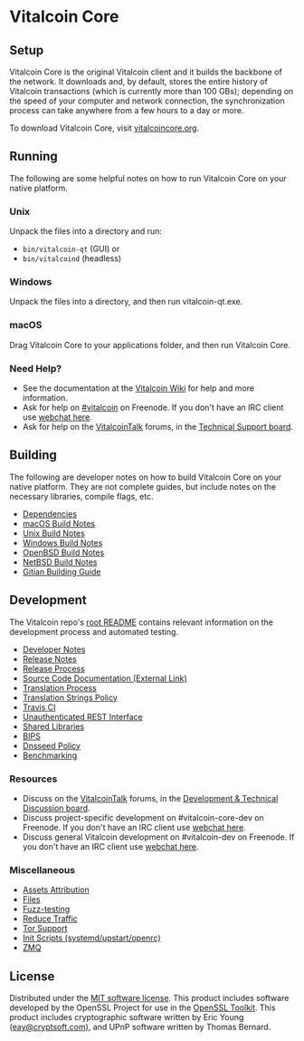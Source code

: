 Vitalcoin Core
=============

Setup
---------------------
Vitalcoin Core is the original Vitalcoin client and it builds the backbone of the network. It downloads and, by default, stores the entire history of Vitalcoin transactions (which is currently more than 100 GBs); depending on the speed of your computer and network connection, the synchronization process can take anywhere from a few hours to a day or more.

To download Vitalcoin Core, visit [vitalcoincore.org](https://vitalcoincore.org/en/releases/).

Running
---------------------
The following are some helpful notes on how to run Vitalcoin Core on your native platform.

### Unix

Unpack the files into a directory and run:

- `bin/vitalcoin-qt` (GUI) or
- `bin/vitalcoind` (headless)

### Windows

Unpack the files into a directory, and then run vitalcoin-qt.exe.

### macOS

Drag Vitalcoin Core to your applications folder, and then run Vitalcoin Core.

### Need Help?

* See the documentation at the [Vitalcoin Wiki](https://en.vitalcoin.it/wiki/Main_Page)
for help and more information.
* Ask for help on [#vitalcoin](http://webchat.freenode.net?channels=vitalcoin) on Freenode. If you don't have an IRC client use [webchat here](http://webchat.freenode.net?channels=vitalcoin).
* Ask for help on the [VitalcoinTalk](https://vitalcointalk.org/) forums, in the [Technical Support board](https://vitalcointalk.org/index.php?board=4.0).

Building
---------------------
The following are developer notes on how to build Vitalcoin Core on your native platform. They are not complete guides, but include notes on the necessary libraries, compile flags, etc.

- [Dependencies](dependencies.md)
- [macOS Build Notes](build-osx.md)
- [Unix Build Notes](build-unix.md)
- [Windows Build Notes](build-windows.md)
- [OpenBSD Build Notes](build-openbsd.md)
- [NetBSD Build Notes](build-netbsd.md)
- [Gitian Building Guide](gitian-building.md)

Development
---------------------
The Vitalcoin repo's [root README](/README.md) contains relevant information on the development process and automated testing.

- [Developer Notes](developer-notes.md)
- [Release Notes](release-notes.md)
- [Release Process](release-process.md)
- [Source Code Documentation (External Link)](https://dev.visucore.com/vitalcoin/doxygen/)
- [Translation Process](translation_process.md)
- [Translation Strings Policy](translation_strings_policy.md)
- [Travis CI](travis-ci.md)
- [Unauthenticated REST Interface](REST-interface.md)
- [Shared Libraries](shared-libraries.md)
- [BIPS](bips.md)
- [Dnsseed Policy](dnsseed-policy.md)
- [Benchmarking](benchmarking.md)

### Resources
* Discuss on the [VitalcoinTalk](https://vitalcointalk.org/) forums, in the [Development & Technical Discussion board](https://vitalcointalk.org/index.php?board=6.0).
* Discuss project-specific development on #vitalcoin-core-dev on Freenode. If you don't have an IRC client use [webchat here](http://webchat.freenode.net/?channels=vitalcoin-core-dev).
* Discuss general Vitalcoin development on #vitalcoin-dev on Freenode. If you don't have an IRC client use [webchat here](http://webchat.freenode.net/?channels=vitalcoin-dev).

### Miscellaneous
- [Assets Attribution](assets-attribution.md)
- [Files](files.md)
- [Fuzz-testing](fuzzing.md)
- [Reduce Traffic](reduce-traffic.md)
- [Tor Support](tor.md)
- [Init Scripts (systemd/upstart/openrc)](init.md)
- [ZMQ](zmq.md)

License
---------------------
Distributed under the [MIT software license](/COPYING).
This product includes software developed by the OpenSSL Project for use in the [OpenSSL Toolkit](https://www.openssl.org/). This product includes
cryptographic software written by Eric Young ([eay@cryptsoft.com](mailto:eay@cryptsoft.com)), and UPnP software written by Thomas Bernard.
